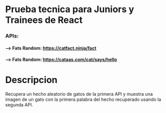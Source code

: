 # Prueba tecnica para Juniors y Trainees de React

### APIs:

#### --> Fats Random: https://catfact.ninja/fact
#### --> Fats Random: https://cataas.com/cat/says/hello

# Descripcion

Recupera un hecho aleatorio de gatos de la primera API y muestra una imagen de un gato con la primera palabra del hecho recuperado usando la segunda API.
